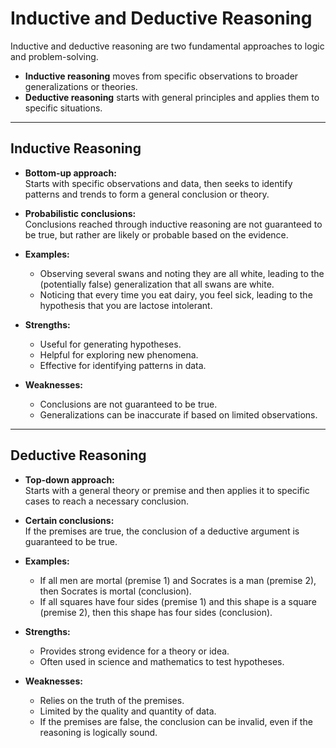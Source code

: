# Inductive and Deductive Reasoning

Inductive and deductive reasoning are two fundamental approaches to logic and problem-solving.  
- **Inductive reasoning** moves from specific observations to broader generalizations or theories.  
- **Deductive reasoning** starts with general principles and applies them to specific situations.

---

## Inductive Reasoning

- **Bottom-up approach:**  
  Starts with specific observations and data, then seeks to identify patterns and trends to form a general conclusion or theory.

- **Probabilistic conclusions:**  
  Conclusions reached through inductive reasoning are not guaranteed to be true, but rather are likely or probable based on the evidence.

- **Examples:**  
  - Observing several swans and noting they are all white, leading to the (potentially false) generalization that all swans are white.
  - Noticing that every time you eat dairy, you feel sick, leading to the hypothesis that you are lactose intolerant.

- **Strengths:**  
  - Useful for generating hypotheses.
  - Helpful for exploring new phenomena.
  - Effective for identifying patterns in data.

- **Weaknesses:**  
  - Conclusions are not guaranteed to be true.
  - Generalizations can be inaccurate if based on limited observations.

---

## Deductive Reasoning

- **Top-down approach:**  
  Starts with a general theory or premise and then applies it to specific cases to reach a necessary conclusion.

- **Certain conclusions:**  
  If the premises are true, the conclusion of a deductive argument is guaranteed to be true.

- **Examples:**  
  - If all men are mortal (premise 1) and Socrates is a man (premise 2), then Socrates is mortal (conclusion).
  - If all squares have four sides (premise 1) and this shape is a square (premise 2), then this shape has four sides (conclusion).

- **Strengths:**  
  - Provides strong evidence for a theory or idea.
  - Often used in science and mathematics to test hypotheses.

- **Weaknesses:**  
  - Relies on the truth of the premises.
  - Limited by the quality and quantity of data.
  - If the premises are false, the conclusion can be invalid, even if the reasoning is logically sound.
